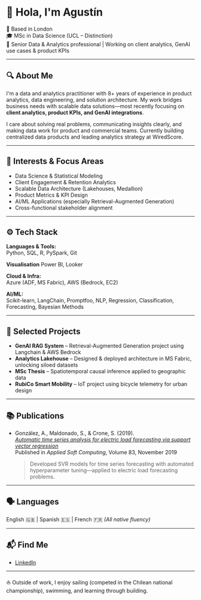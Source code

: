 # 👋 Hola, I'm Agustín

📍 Based in London  
🎓 MSc in Data Science (UCL – Distinction)  
🏢 Senior Data & Analytics professional | Working on client analytics, GenAI use cases & product KPIs

---

## 🔍 About Me

I'm a data and analytics practitioner with 8+ years of experience in product analytics, data engineering, and solution architecture. My work bridges business needs with scalable data solutions—most recently focusing on **client analytics, product KPIs, and GenAI integrations**.

I care about solving real problems, communicating insights clearly, and making data work for product and commercial teams. Currently building centralized data products and leading analytics strategy at WiredScore.

---

## 🧠 Interests & Focus Areas

- Data Science & Statistical Modeling  
- Client Engagement & Retention Analytics  
- Scalable Data Architecture (Lakehouses, Medallion)  
- Product Metrics & KPI Design  
- AI/ML Applications (especially Retrieval-Augmented Generation)  
- Cross-functional stakeholder alignment  

---

## ⚙️ Tech Stack

**Languages & Tools:**  
Python, SQL, R, PySpark, Git

**Visualisation**
Power BI, Looker

**Cloud & Infra:**  
Azure (ADF, MS Fabric), AWS (Bedrock, EC2)

**AI/ML:**  
Scikit-learn, LangChain, Promptfoo, NLP, Regression, Classification, Forecasting, Bayesian Methods

---

## 🧩 Selected Projects

- **GenAI RAG System** – Retrieval-Augmented Generation project using Langchain & AWS Bedrock  
- **Analytics Lakehouse** – Designed & deployed architecture in MS Fabric, unlocking siloed datasets  
- **MSc Thesis** – Spatiotemporal causal inference applied to geographic data  
- **RubiCo Smart Mobility** – IoT project using bicycle telemetry for urban design

---

## 📚 Publications

- González, A., Maldonado, S., & Crone, S. (2019).  
  *[Automatic time series analysis for electric load forecasting via support vector regression](https://www.sciencedirect.com/science/article/abs/pii/S1568494619303965)*  
  Published in *Applied Soft Computing*, Volume 83, November 2019  
  > Developed SVR models for time series forecasting with automated hyperparameter tuning—applied to electric load forecasting problems.

---

## 🗣️ Languages

English 🇬🇧 | Spanish 🇪🇸 | French 🇫🇷 *(All native fluency)*

---

## 📬 Find Me

- [LinkedIn](https://www.linkedin.com/in/agustin-gonzalez-pozo)  

---

⛵ Outside of work, I enjoy sailing (competed in the Chilean national championship), swimming, and learning through building.

